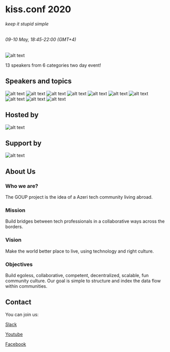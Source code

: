 # kiss.conf 2020
###### keep it stupid simple

###### 09-10 May, 18:45-22:00 (GMT+4)

![alt text](img/kiss_logo.png)

13 speakers from 6 categories two day event!

## Speakers and topics

![alt text](img/vurgun_garib.png)
![alt text](img/lee.png)
![alt text](img/elshad.png)
![alt text](img/taqueer.png)
![alt text](img/elvin.png)
![alt text](img/emin.png)
![alt text](img/mohammad.png)
![alt text](img/imran.png)
![alt text](img/sako.png)
![alt text](img/nurlan_jumshud.png)

## Hosted by
![alt text](img/host.png)

## Support by

![alt text](img/erpgo.png)



## About Us

### Who we are?
The GOUP project is the idea of a Azeri tech community living abroad.

### Mission
Build bridges between tech professionals in a collaborative ways across the borders.

### Vision
Make the world better place to live, using technology and right culture.

### Objectives
Build egoless, collaborative, competent,  decentralized, scalable, fun community culture.
Our goal is simple to structure and index the data flow within communities. 

## Contact
You can join us:

[Slack](https://bit.ly/2wSJ5db)

[Youtube](https://www.youtube.com/goupaz)

[Facebook](https://www.facebook.com/goupaz)
